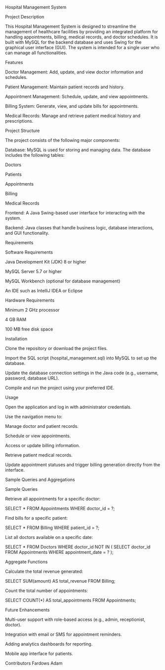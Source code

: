 Hospital Management System

Project Description

This Hospital Management System is designed to streamline the management of healthcare facilities by providing an integrated platform for handling appointments, billing, medical records, and doctor schedules. It is built with MySQL for the backend database and uses Swing for the graphical user interface (GUI). The system is intended for a single user who can manage all functionalities.

Features

Doctor Management: Add, update, and view doctor information and schedules.

Patient Management: Maintain patient records and history.

Appointment Management: Schedule, update, and view appointments.

Billing System: Generate, view, and update bills for appointments.

Medical Records: Manage and retrieve patient medical history and prescriptions.

Project Structure

The project consists of the following major components:

Database: MySQL is used for storing and managing data. The database includes the following tables:

Doctors

Patients

Appointments

Billing

Medical Records

Frontend: A Java Swing-based user interface for interacting with the system.

Backend: Java classes that handle business logic, database interactions, and GUI functionality.

Requirements

Software Requirements

Java Development Kit (JDK) 8 or higher

MySQL Server 5.7 or higher

MySQL Workbench (optional for database management)

An IDE such as IntelliJ IDEA or Eclipse

Hardware Requirements

Minimum 2 GHz processor

4 GB RAM

100 MB free disk space

Installation

Clone the repository or download the project files.

Import the SQL script (hospital_management.sql) into MySQL to set up the database.

Update the database connection settings in the Java code (e.g., username, password, database URL).

Compile and run the project using your preferred IDE.

Usage

Open the application and log in with administrator credentials.

Use the navigation menu to:

Manage doctor and patient records.

Schedule or view appointments.

Access or update billing information.

Retrieve patient medical records.

Update appointment statuses and trigger billing generation directly from the interface.

Sample Queries and Aggregations

Sample Queries

Retrieve all appointments for a specific doctor:

SELECT * FROM Appointments WHERE doctor_id = ?;

Find bills for a specific patient:

SELECT * FROM Billing WHERE patient_id = ?;

List all doctors available on a specific date:

SELECT * FROM Doctors WHERE doctor_id NOT IN (
    SELECT doctor_id FROM Appointments WHERE appointment_date = ?
);

Aggregate Functions

Calculate the total revenue generated:

SELECT SUM(amount) AS total_revenue FROM Billing;

Count the total number of appointments:

SELECT COUNT(*) AS total_appointments FROM Appointments;

Future Enhancements

Multi-user support with role-based access (e.g., admin, receptionist, doctor).

Integration with email or SMS for appointment reminders.

Adding analytics dashboards for reporting.

Mobile app interface for patients.

Contributors
Fardows Adam 
